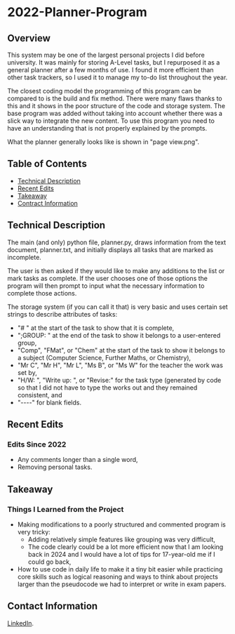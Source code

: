 # 2022-Planner-Program
## Overview

This system may be one of the largest personal projects I did before university. It was mainly for storing A-Level tasks, but I repurposed it as a general planner after a few months of use. I found it more efficient than other task trackers, so I used it to manage my to-do list throughout the year.

The closest coding model the programming of this program can be compared to is the build and fix method. There were many flaws thanks to this and it shows in the poor structure of the code and storage system. The base program was added without taking into account whether there was a slick way to integrate the new content. To use this program you need to have an understanding that is not properly explained by the prompts.

What the planner generally looks like is shown in "page view.png".

## Table of Contents

- [Technical Description](#technical-description)
- [Recent Edits](#recent-edits)
- [Takeaway](#takeaway)
- [Contract Information](#contact-information)

## Technical Description
The main (and only) python file, planner.py, draws information from the text document, planner.txt, and initially displays all tasks that are marked as incomplete.

The user is then asked if they would like to make any additions to the list or mark tasks as complete. If the user chooses one of those options the program will then prompt to input what the necessary information to complete those actions.

The storage system (if you can call it that) is very basic and uses certain set strings to describe attributes of tasks:
- "# " at the start of the task to show that it is complete,
- ";GROUP: " at the end of the task to show it belongs to a user-entered group,
- "Comp", "FMat", or "Chem" at the start of the task to show it belongs to a subject (Computer Science, Further Maths, or Chemistry),
- "Mr C", "Mr H", "Mr L", "Ms B", or "Ms W" for the teacher the work was set by,
- "H/W: ", "Write up: ", or "Revise:" for the task type (generated by code so that I did not have to type the works out and they remained consistent, and
- "----" for blank fields.

## Recent Edits
### Edits Since 2022

- Any comments longer than a single word,
- Removing personal tasks.

## Takeaway
### Things I Learned from the Project

- Making modifications to a poorly structured and commented program is very tricky:
  - Adding relatively simple features like grouping was very difficult,
  - The code clearly could be a lot more efficient now that I am looking back in 2024 and I would have a lot of tips for 17-year-old me if I could go back,
- How to use code in daily life to make it a tiny bit easier while practicing core skills such as logical reasoning and ways to think about projects larger than the pseudocode we had to interpret or write in exam papers.

## Contact Information
[LinkedIn](<https://www.linkedin.com/in/oliver-rylance-9bbb7a221/>).
